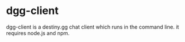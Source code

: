 # dgg-client
dgg-client is a destiny.gg chat client which runs in the command line. it requires node.js and npm.